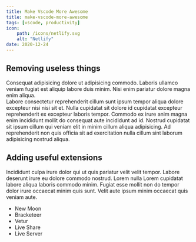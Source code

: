```yaml
---
title: Make Vscode More Awesome
title: make-vscode-more-awesome
tags: [vscode, productivity]
icon:
    path: /icons/netlify.svg
    alt: "Netlify"
date: 2020-12-24
---
```


## Removing useless things

Consequat adipisicing dolore ut adipisicing commodo. Laboris ullamco veniam fugiat est aliquip labore duis minim. Nisi enim pariatur dolore magna enim aliqua.  
Labore consectetur reprehenderit cillum sunt ipsum tempor aliqua dolore excepteur nisi nisi sit et. Nulla cupidatat sit dolore id cupidatat excepteur reprehenderit ex excepteur laboris tempor. Commodo ex irure anim magna enim incididunt mollit do consequat aute incididunt ad id. Nostrud cupidatat sit ipsum cillum qui veniam elit in minim cillum aliqua adipisicing. Ad reprehenderit non quis officia sit ad exercitation nulla cillum sint laborum adipisicing nostrud aliqua.  

## Adding useful extensions

Incididunt culpa irure dolor qui ut quis pariatur velit velit tempor. Labore deserunt irure eu dolore commodo nostrud. Lorem nulla Lorem cupidatat labore aliqua laboris commodo minim. Fugiat esse mollit non do tempor dolor irure occaecat minim quis sunt. Velit aute ipsum minim occaecat quis veniam aute.  

- New Moon  
- Bracketeer
- Vetur
- Live Share
- Live Server

